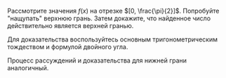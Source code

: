 Рассмотрите значения $f(x)$ на отрезке $[0, \frac{\pi}{2}]$. Попробуйте "нащупать" верхнюю грань. Затем докажите, что найденное число действительно является верхней гранью.

Для доказательства воспользуйтесь основным тригонометрическим тождеством и формулой двойного угла.

Процесс рассуждений и доказательства для нижней грани аналогичный.